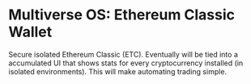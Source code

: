 # Multiverse OS: Ethereum Classic Wallet
Secure isolated Ethereum Classic (ETC). Eventually will be 
tied into a accumulated UI that shows stats for every
cryptocurrency installed (in isolated environments). This will
make automating trading simple. 
